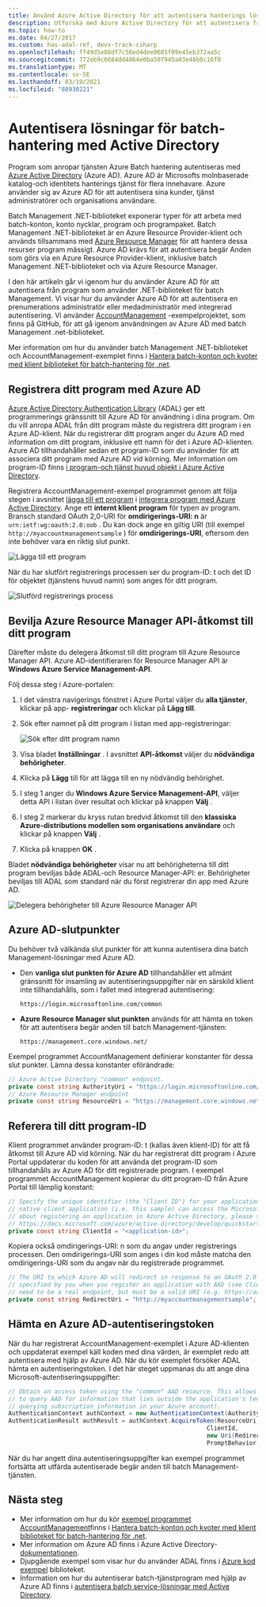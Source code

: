 ```yaml
---
title: Använd Azure Active Directory för att autentisera hanterings lösningar för batch
description: Utforska med Azure Active Directory för att autentisera från program som använder .NET-biblioteket för batch Management.
ms.topic: how-to
ms.date: 04/27/2017
ms.custom: has-adal-ref, devx-track-csharp
ms.openlocfilehash: ff49d5e88df7c56ed4dee0685f09e45eb372aa5c
ms.sourcegitcommit: 772eb9c6684dd4864e0ba507945a83e48b8c16f0
ms.translationtype: MT
ms.contentlocale: sv-SE
ms.lasthandoff: 03/19/2021
ms.locfileid: "88930221"
---
```

# <a name="authenticate-batch-management-solutions-with-active-directory"></a>Autentisera lösningar för batch-hantering med Active Directory

Program som anropar tjänsten Azure Batch hantering autentiseras med [Azure Active Directory](../active-directory/fundamentals/active-directory-whatis.md) (Azure AD). Azure AD är Microsofts molnbaserade katalog-och identitets hanterings tjänst för flera innehavare. Azure använder sig av Azure AD för att autentisera sina kunder, tjänst administratörer och organisations användare.

Batch Management .NET-biblioteket exponerar typer för att arbeta med batch-konton, konto nycklar, program och programpaket. Batch Management .NET-biblioteket är en Azure Resource Provider-klient och används tillsammans med [Azure Resource Manager](../azure-resource-manager/management/overview.md) för att hantera dessa resurser program mässigt. Azure AD krävs för att autentisera begär Anden som görs via en Azure Resource Provider-klient, inklusive batch Management .NET-biblioteket och via Azure Resource Manager.

I den här artikeln går vi igenom hur du använder Azure AD för att autentisera från program som använder .NET-biblioteket för batch Management. Vi visar hur du använder Azure AD för att autentisera en prenumerations administratör eller medadministratör med integrerad autentisering. Vi använder [AccountManagement](https://github.com/Azure/azure-batch-samples/tree/master/CSharp/AccountManagement) -exempelprojektet, som finns på GitHub, för att gå igenom användningen av Azure AD med batch Management .net-biblioteket.

Mer information om hur du använder batch Management .NET-biblioteket och AccountManagement-exemplet finns i [Hantera batch-konton och kvoter med klient biblioteket för batch-hantering för .net](batch-management-dotnet.md).

## <a name="register-your-application-with-azure-ad"></a>Registrera ditt program med Azure AD

[Azure Active Directory Authentication Library](../active-directory/azuread-dev/active-directory-authentication-libraries.md) (ADAL) ger ett programmerings gränssnitt till Azure AD för användning i dina program. Om du vill anropa ADAL från ditt program måste du registrera ditt program i en Azure AD-klient. När du registrerar ditt program anger du Azure AD med information om ditt program, inklusive ett namn för det i Azure AD-klienten. Azure AD tillhandahåller sedan ett program-ID som du använder för att associera ditt program med Azure AD vid körning. Mer information om program-ID finns [i program-och tjänst huvud objekt i Azure Active Directory](../active-directory/develop/app-objects-and-service-principals.md).

Registrera AccountManagement-exempel programmet genom att följa stegen i avsnittet [lägga till ett program](../active-directory/develop/quickstart-register-app.md) i [integrera program med Azure Active Directory](../active-directory/develop/quickstart-register-app.md). Ange ett **internt klient program** för typen av program. Bransch standard OAuth 2,0-URI för **omdirigerings-URI: n** är `urn:ietf:wg:oauth:2.0:oob` . Du kan dock ange en giltig URI (till exempel `http://myaccountmanagementsample` ) för **omdirigerings-URI**, eftersom den inte behöver vara en riktig slut punkt.

![Lägga till ett program](./media/batch-aad-auth-management/app-registration-management-plane.png)

När du har slutfört registrerings processen ser du program-ID: t och det ID för objektet (tjänstens huvud namn) som anges för ditt program.

![Slutförd registrerings process](./media/batch-aad-auth-management/app-registration-client-id.png)

## <a name="grant-the-azure-resource-manager-api-access-to-your-application"></a>Bevilja Azure Resource Manager API-åtkomst till ditt program

Därefter måste du delegera åtkomst till ditt program till Azure Resource Manager API. Azure AD-identifieraren för Resource Manager API är **Windows Azure Service Management-API**.

Följ dessa steg i Azure-portalen:

1. I det vänstra navigerings fönstret i Azure Portal väljer du **alla tjänster**, klickar på app- **registreringar** och klickar på **Lägg till**.
2. Sök efter namnet på ditt program i listan med app-registreringar:

    ![Sök efter ditt program namn](./media/batch-aad-auth-management/search-app-registration.png)

3. Visa bladet **Inställningar** . I avsnittet **API-åtkomst** väljer du **nödvändiga behörigheter**.
4. Klicka på **Lägg** till för att lägga till en ny nödvändig behörighet.
5. I steg 1 anger du **Windows Azure Service Management-API**, väljer detta API i listan över resultat och klickar på knappen **Välj** .
6. I steg 2 markerar du kryss rutan bredvid åtkomst till den **klassiska Azure-distributions modellen som organisations användare** och klickar på knappen **Välj** .
7. Klicka på knappen **OK** .

Bladet **nödvändiga behörigheter** visar nu att behörigheterna till ditt program beviljas både ADAL-och Resource Manager-API: er. Behörigheter beviljas till ADAL som standard när du först registrerar din app med Azure AD.

![Delegera behörigheter till Azure Resource Manager API](./media/batch-aad-auth-management/required-permissions-management-plane.png)

## <a name="azure-ad-endpoints"></a>Azure AD-slutpunkter

Du behöver två välkända slut punkter för att kunna autentisera dina batch Management-lösningar med Azure AD.

- Den **vanliga slut punkten för Azure AD** tillhandahåller ett allmänt gränssnitt för insamling av autentiseringsuppgifter när en särskild klient inte tillhandahålls, som i fallet med integrerad autentisering:

    `https://login.microsoftonline.com/common`

- **Azure Resource Manager slut punkten** används för att hämta en token för att autentisera begär anden till batch Management-tjänsten:

    `https://management.core.windows.net/`

Exempel programmet AccountManagement definierar konstanter för dessa slut punkter. Lämna dessa konstanter oförändrade:

```csharp
// Azure Active Directory "common" endpoint.
private const string AuthorityUri = "https://login.microsoftonline.com/common";
// Azure Resource Manager endpoint
private const string ResourceUri = "https://management.core.windows.net/";
```

## <a name="reference-your-application-id"></a>Referera till ditt program-ID

Klient programmet använder program-ID: t (kallas även klient-ID) för att få åtkomst till Azure AD vid körning. När du har registrerat ditt program i Azure Portal uppdaterar du koden för att använda det program-ID som tillhandahålls av Azure AD för ditt registrerade program. I exempel programmet AccountManagement kopierar du ditt program-ID från Azure Portal till lämplig konstant:

```csharp
// Specify the unique identifier (the "Client ID") for your application. This is required so that your
// native client application (i.e. this sample) can access the Microsoft Graph API. For information
// about registering an application in Azure Active Directory, please see "Register an application with the Microsoft identity platform" here:
// https://docs.microsoft.com/azure/active-directory/develop/quickstart-register-app
private const string ClientId = "<application-id>";
```
Kopiera också omdirigerings-URI: n som du angav under registrerings processen. Den omdirigerings-URI som anges i din kod måste matcha den omdirigerings-URI som du angav när du registrerade programmet.

```csharp
// The URI to which Azure AD will redirect in response to an OAuth 2.0 request. This value is
// specified by you when you register an application with AAD (see ClientId comment). It does not
// need to be a real endpoint, but must be a valid URI (e.g. https://accountmgmtsampleapp).
private const string RedirectUri = "http://myaccountmanagementsample";
```

## <a name="acquire-an-azure-ad-authentication-token"></a>Hämta en Azure AD-autentiseringstoken

När du har registrerat AccountManagement-exemplet i Azure AD-klienten och uppdaterat exempel käll koden med dina värden, är exemplet redo att autentisera med hjälp av Azure AD. När du kör exemplet försöker ADAL hämta en autentiseringstoken. I det här steget uppmanas du att ange dina Microsoft-autentiseringsuppgifter:

```csharp
// Obtain an access token using the "common" AAD resource. This allows the application
// to query AAD for information that lies outside the application's tenant (such as for
// querying subscription information in your Azure account).
AuthenticationContext authContext = new AuthenticationContext(AuthorityUri);
AuthenticationResult authResult = authContext.AcquireToken(ResourceUri,
                                                        ClientId,
                                                        new Uri(RedirectUri),
                                                        PromptBehavior.Auto);
```

När du har angett dina autentiseringsuppgifter kan exempel programmet fortsätta att utfärda autentiserade begär anden till batch Management-tjänsten.

## <a name="next-steps"></a>Nästa steg

- Mer information om hur du kör [exempel programmet AccountManagement](https://github.com/Azure/azure-batch-samples/tree/master/CSharp/AccountManagement)finns i [Hantera batch-konton och kvoter med klient biblioteket för batch-hantering för .net](batch-management-dotnet.md).
- Mer information om Azure AD finns i Azure Active Directory- [dokumentationen](../active-directory/index.yml).
- Djupgående exempel som visar hur du använder ADAL finns i [Azure kod exempel](https://azure.microsoft.com/resources/samples/?service=active-directory) biblioteket.
- Information om hur du autentiserar batch-tjänstprogram med hjälp av Azure AD finns i [autentisera batch service-lösningar med Active Directory](batch-aad-auth.md).

